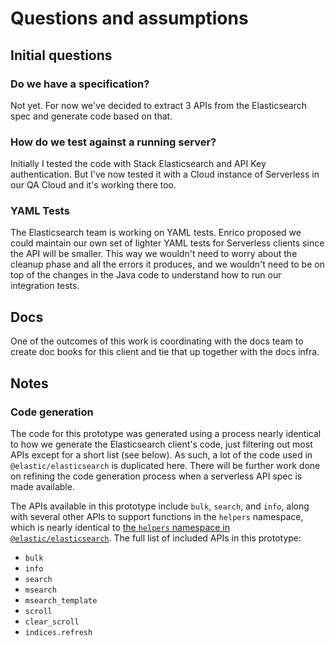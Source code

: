 # Questions and assumptions

## Initial questions

### Do we have a specification?

Not yet.
For now we've decided to extract 3 APIs from the Elasticsearch spec and generate code based on that.

### How do we test against a running server?

Initially I tested the code with Stack Elasticsearch and API Key authentication.
But I've now tested it with a Cloud instance of Serverless in our QA Cloud and it's working there too.

### YAML Tests

The Elasticsearch team is working on YAML tests.
Enrico proposed we could maintain our own set of lighter YAML tests for Serverless clients since the API will be smaller.
This way we wouldn't need to worry about the cleanup phase and all the errors it produces, and we wouldn't need to be on top of the changes in the Java code to understand how to run our integration tests.

## Docs

One of the outcomes of this work is coordinating with the docs team to create doc books for this client and tie that up together with the docs infra.

## Notes

### Code generation

The code for this prototype was generated using a process nearly identical to how we generate the Elasticsearch client's code, just filtering out most APIs except for a short list (see below).
As such, a lot of the code used in `@elastic/elasticsearch` is duplicated here.
There will be further work done on refining the code generation process when a serverless API spec is made available.

The APIs available in this prototype include `bulk`, `search`, and `info`, along with several other APIs to support functions in the `helpers` namespace, which is nearly identical to [the `helpers` namespace in `@elastic/elasticsearch`](https://www.elastic.co/guide/en/elasticsearch/client/javascript-api/current/client-helpers.html).
The full list of included APIs in this prototype:

- `bulk`
- `info`
- `search`
- `msearch`
- `msearch_template`
- `scroll`
- `clear_scroll`
- `indices.refresh`

